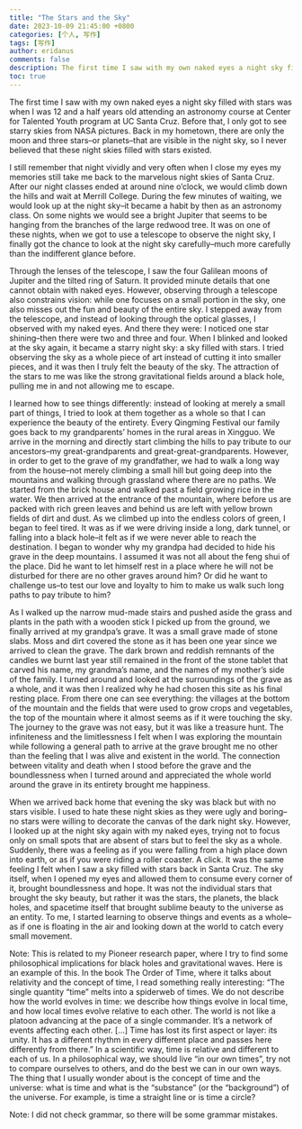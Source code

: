 ```yaml
---
title: "The Stars and the Sky"
date: 2023-10-09 21:45:00 +0800
categories: [个人, 写作]
tags: [写作]
author: eridanus
comments: false
description: The first time I saw with my own naked eyes a night sky filled with stars was when I was 12 and a half years old attending an astronomy course at Center for Talented Youth program at UC Santa Cruz.
toc: true
---
```


The first time I saw with my own naked eyes a night sky filled with stars was when I was 12 and a half years old attending an astronomy course at Center for Talented Youth program at UC Santa Cruz. Before that, I only got to see starry skies from NASA pictures. Back in my hometown, there are only the moon and three stars–or planets–that are visible in the night sky, so I never believed that these night skies filled with stars existed.

I still remember that night vividly and very often when I close my eyes my memories still take me back to the marvelous night skies of Santa Cruz. After our night classes ended at around nine o’clock, we would climb down the hills and wait at Merrill College. During the few minutes of waiting, we would look up at the night sky–it became a habit by then as an astronomy class. On some nights we would see a bright Jupiter that seems to be hanging from the branches of the large redwood tree. It was on one of these nights, when we got to use a telescope to observe the night sky, I finally got the chance to look at the night sky carefully–much more carefully than the indifferent glance before.

Through the lenses of the telescope, I saw the four Galilean moons of Jupiter and the tilted ring of Saturn. It provided minute details that one cannot obtain with naked eyes. However, observing through a telescope also constrains vision: while one focuses on a small portion in the sky, one also misses out the fun and beauty of the entire sky. I stepped away from the telescope, and instead of looking through the optical glasses, I observed with my naked eyes. And there they were: I noticed one star shining–then there were two and three and four. When I blinked and looked at the sky again, it became a starry night sky: a sky filled with stars. I tried observing the sky as a whole piece of art instead of cutting it into smaller pieces, and it was then I truly felt the beauty of the sky. The attraction of the stars to me was like the strong gravitational fields around a black hole, pulling me in and not allowing me to escape.

I learned how to see things differently: instead of looking at merely a small part of things, I tried to look at them together as a whole so that I can experience the beauty of the entirety. Every Qingming Festival our family goes back to my grandparents’ homes in the rural areas in Xingguo. We arrive in the morning and directly start climbing the hills to pay tribute to our ancestors–my great-grandparents and great-great-grandparents. However, in order to get to the grave of my grandfather, we had to walk a long way from the house–not merely climbing a small hill but going deep into the mountains and walking through grassland where there are no paths. We started from the brick house and walked past a field growing rice in the water. We then arrived at the entrance of the mountain, where before us are packed with rich green leaves and behind us are left with yellow brown fields of dirt and dust. As we climbed up into the endless colors of green, I began to feel tired. It was as if we were driving inside a long, dark tunnel, or falling into a black hole–it felt as if we were never able to reach the destination. I began to wonder why my grandpa had decided to hide his grave in the deep mountains. I assumed it was not all about the feng shui of the place. Did he want to let himself rest in a place where he will not be disturbed for there are no other graves around him? Or did he want to challenge us–to test our love and loyalty to him to make us walk such long paths to pay tribute to him?

As I walked up the narrow mud-made stairs and pushed aside the grass and plants in the path with a wooden stick I picked up from the ground, we finally arrived at my grandpa’s grave. It was a small grave made of stone slabs. Moss and dirt covered the stone as it has been one year since we arrived to clean the grave. The dark brown and reddish remnants of the candles we burnt last year still remained in the front of the stone tablet that carved his name, my grandma’s name, and the names of my mother’s side of the family. I turned around and looked at the surroundings of the grave as a whole, and it was then I realized why he had chosen this site as his final resting place. From there one can see everything: the villages at the bottom of the mountain and the fields that were used to grow crops and vegetables, the top of the mountain where it almost seems as if it were touching the sky. The journey to the grave was not easy, but it was like a treasure hunt. The infiniteness and the limitlessness I felt when I was exploring the mountain while following a general path to arrive at the grave brought me no other than the feeling that I was alive and existent in the world. The connection between vitality and death when I stood before the grave and the boundlessness when I turned around and appreciated the whole world around the grave in its entirety brought me happiness.

When we arrived back home that evening the sky was black but with no stars visible. I used to hate these night skies as they were ugly and boring–no stars were willing to decorate the canvas of the dark night sky. However, I looked up at the night sky again with my naked eyes, trying not to focus only on small spots that are absent of stars but to feel the sky as a whole. Suddenly, there was a feeling as if you were falling from a high place down into earth, or as if you were riding a roller coaster. A click. It was the same feeling I felt when I saw a sky filled with stars back in Santa Cruz. The sky itself, when I opened my eyes and allowed them to consume every corner of it, brought boundlessness and hope. It was not the individual stars that brought the sky beauty, but rather it was the stars, the planets, the black holes, and spacetime itself that brought sublime beauty to the universe as an entity. To me, I started learning to observe things and events as a whole–as if one is floating in the air and looking down at the world to catch every small movement.

Note: This is related to my Pioneer research paper, where I try to find some philosophical implications for black holes and gravitational waves. Here is an example of this. In the book The Order of Time, where it talks about relativity and the concept of time, I read something really interesting: “The single quantity “time” melts into a spiderweb of times. We do not describe how the world evolves in time: we describe how things evolve in local time, and how local times evolve relative to each other. The world is not like a platoon advancing at the pace of a single commander. It’s a network of events affecting each other. […] Time has lost its first aspect or layer: its unity. It has a different rhythm in every different place and passes here differently from there.” In a scientific way, time is relative and different to each of us. In a philosophical way, we should live “in our own times”, try not to compare ourselves to others, and do the best we can in our own ways. The thing that I usually wonder about is the concept of time and the universe: what is time and what is the “substance” (or the “background”) of the universe. For example, is time a straight line or is time a circle?

Note: I did not check grammar, so there will be some grammar mistakes.
